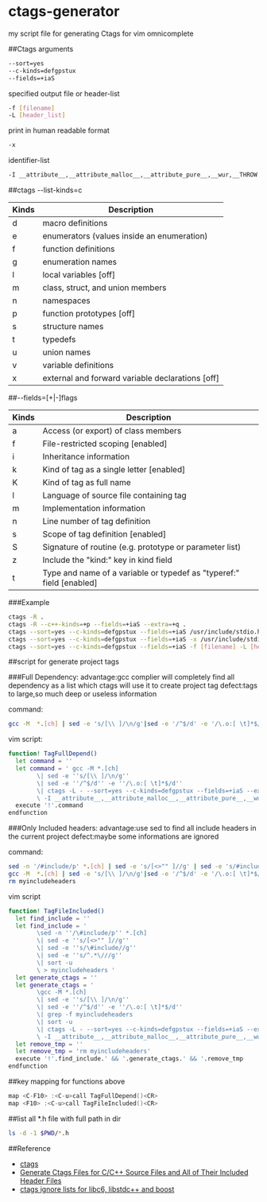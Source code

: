 # ctags-generator
my script file  for generating Ctags for vim omnicomplete

##Ctags arguments
```sh
--sort=yes
--c-kinds=defgpstux
--fields=+iaS
```
specified output file or header-list
```sh
-f [filename]
-L [header_list]
```
print in human readable format
```sh
-x
```
identifier-list
```sh
-I __attribute__,__attribute_malloc__,__attribute_pure__,__wur,__THROW
```


##ctags --list-kinds=c


|Kinds|Description|
|---------|-------------------|
|d|macro definitions|
|e|enumerators (values inside an enumeration)|
|f|function definitions|
|g|enumeration names|
|l|local variables [off]|
|m|class, struct, and union members|
|n|namespaces|
|p|function prototypes [off]|
|s|structure names|
|t|typedefs|
|u|union names|
|v|variable definitions|
|x|external and forward variable declarations [off]|


##--fields=[+|-]flags

|Kinds|Description|
|---------|-------------------|
|a|Access (or export) of class members
|f|File-restricted scoping [enabled]
|i|Inheritance information
|k|Kind of tag as a single letter [enabled]
|K|Kind of tag as full name
|l|Language of source file containing tag
|m|Implementation information
|n|Line number of tag definition
|s|Scope of tag definition [enabled]
|S|Signature of routine (e.g. prototype or parameter list)
|z|Include the "kind:" key in kind field
|t|Type and name of a variable or typedef as "typeref:" field [enabled]


###Example
```sh
ctags -R .
ctags -R --c++-kinds=+p --fields=+iaS --extra=+q .
ctags --sort=yes --c-kinds=defgpstux --fields=+iaS /usr/include/stdio.h
ctags --sort=yes --c-kinds=defgpstux --fields=+iaS -x /usr/include/stdio.h
ctags --sort=yes --c-kinds=defgpstux --fields=+iaS -f [filename] -L [header_list]
```


##script for generate project tags


###Full Dependency:
advantage:gcc complier will completely find all dependency as a list which ctags will use it to create project tag
defect:tags to large,so much deep or useless information

command:
```sh
gcc -M  *.[ch] | sed -e 's/[\\ ]/\n/g'|sed -e '/^$/d' -e '/\.o:[ \t]*$/d'| grep -f myincludeheaders | sort -u | ctags -L - --sort=yes --c-kinds=defgpstuxls --fields=+iaS --extra=+q -I __attribute__,__attribute_malloc__,__attribute_pure__,__wur,__THROW
```
vim script:
```sh
function! TagFullDepend()
  let command = ''
  let command = ' gcc -M *.[ch] 
        \| sed -e ''s/[\\ ]/\n/g'' 
        \| sed -e ''/^$/d'' -e ''/\.o:[ \t]*$/d'' 
        \| ctags -L - --sort=yes --c-kinds=defgpstux --fields=+iaS --extra=+q 
        \ -I __attribute__,__attribute_malloc__,__attribute_pure__,__wur,__THROW '
  execute '!'.command
endfunction
```


###Only Included headers:
advantage:use sed to find all include headers in the current project
defect:maybe some informations are ignored

command:
```sh
sed -n '/#include/p' *.[ch] | sed -e 's/[<>"" ]//g' | sed -e 's/#include//g' | sed -e 's/^.*\///g' | sort -u > myincludeheaders
gcc -M  *.[ch] | sed -e 's/[\\ ]/\n/g'|sed -e '/^$/d' -e '/\.o:[ \t]*$/d'| grep -f myincludeheaders | sort -u | ctags -L - --sort=yes --c-kinds=defgpstux --fields=+iaS --extra=+q -I __attribute__,__attribute_malloc__,__attribute_pure__,__wur,__THROW
rm myincludeheaders
```
vim script
```sh
function! TagFileIncluded()
  let find_include = ''
  let find_include = '
        \sed -n ''/\#include/p'' *.[ch] 
        \| sed -e ''s/[<>"" ]//g'' 
        \| sed -e ''s/\#include//g'' 
        \| sed -e ''s/^.*\///g'' 
        \| sort -u 
        \ > myincludeheaders '
  let generate_ctags = ''
  let generate_ctags = '
        \gcc -M *.[ch] 
        \| sed -e ''s/[\\ ]/\n/g'' 
        \| sed -e ''/^$/d'' -e ''/\.o:[ \t]*$/d'' 
        \| grep -f myincludeheaders 
        \| sort -u 
        \| ctags -L - --sort=yes --c-kinds=defgpstux --fields=+iaS --extra=+q 
        \ -I __attribute__,__attribute_malloc__,__attribute_pure__,__wur,__THROW '
  let remove_tmp = ''
  let remove_tmp = 'rm myincludeheaders'
  execute '!'.find_include.' && '.generate_ctags.' && '.remove_tmp
endfunction
```


##key mapping for functions above
```c++
map <C-F10> :<C-u>call TagFullDepend()<CR>
map <F10> :<C-u>call TagFileIncluded()<CR>
```

##list all *.h file with full path in dir
```sh
ls -d -1 $PWD/*.h
```


##Reference
- [ctags](http://ctags.sourceforge.net/)
- [Generate Ctags Files for C/C++ Source Files and All of Their Included Header Files](https://www.topbug.net/blog/2012/03/17/generate-ctags-files-for-c-slash-c-plus-plus-source-files-and-all-of-their-included-header-files/)
- [ctags ignore lists for libc6, libstdc++ and boost](http://stackoverflow.com/questions/5626188/ctags-ignore-lists-for-libc6-libstdc-and-boost)
